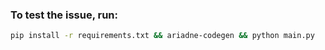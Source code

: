 ### To test the issue, run:
```bash
pip install -r requirements.txt && ariadne-codegen && python main.py
```